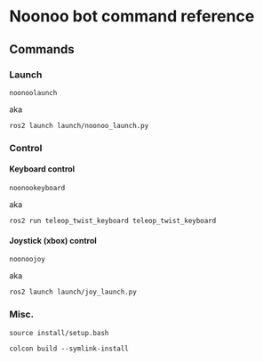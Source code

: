 # Noonoo bot command reference

## Commands

### Launch

`noonoolaunch`

aka

`ros2 launch launch/noonoo_launch.py`


### Control

#### **Keyboard control**

`noonookeyboard`

aka

`ros2 run teleop_twist_keyboard teleop_twist_keyboard`

#### **Joystick (xbox) control**

`noonoojoy`

aka

`ros2 launch launch/joy_launch.py`


### Misc.

`source install/setup.bash`

`colcon build --symlink-install`